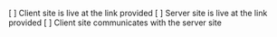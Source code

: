[ ] Client site is live at the link provided
[ ] Server site is live at the link provided
[ ] Client site communicates with the server site
